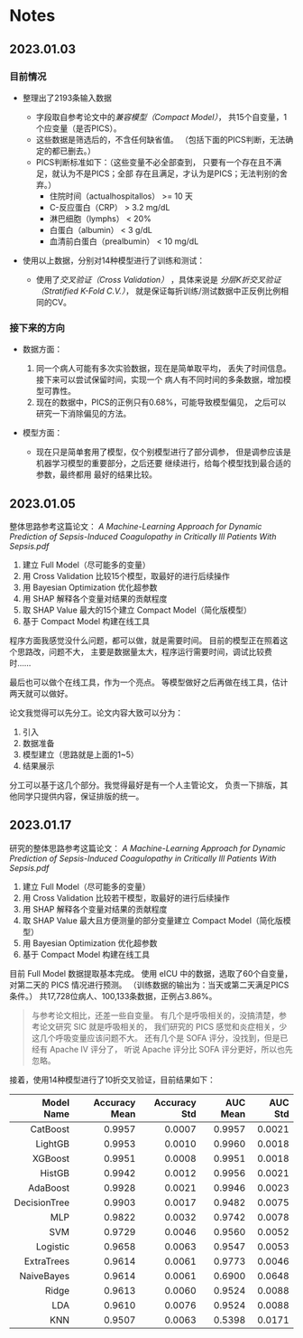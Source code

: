 # Notes

## 2023.01.03

### 目前情况

- 整理出了2193条输入数据
    - 字段取自参考论文中的*兼容模型（Compact Model）*，
        共15个自变量，1个应变量（是否PICS）。
    - 这些数据是筛选后的，不含任何缺省值。
        （包括下面的PICS判断，无法确定的都已删去。）
    - PICS判断标准如下：（这些变量不必全部查到，
        只要有一个存在且不满足，就认为不是PICS；全部
        存在且满足，才认为是PICS；无法判别的舍弃。）
        - 住院时间（actualhospitallos） >= 10 天
        - C-反应蛋白（CRP） > 3.2 mg/dL
        - 淋巴细胞（lymphs） < 20%
        - 白蛋白（albumin） < 3 g/dL
        - 血清前白蛋白（prealbumin） < 10 mg/dL

- 使用以上数据，分别对14种模型进行了训练和测试：
    - 使用了*交叉验证（Cross Validation）* ，具体来说是
       *分层K折交叉验证（Stratified K-Fold C.V.）*，
        就是保证每折训练/测试数据中正反例比例相同的CV。

### 接下来的方向

- 数据方面：
    1. 同一个病人可能有多次实验数据，现在是简单取平均，
        丢失了时间信息。接下来可以尝试保留时间，实现一个
        病人有不同时间的多条数据，增加模型可靠性。
    2. 现在的数据中，PICS的正例只有0.68%，可能导致模型偏见，
        之后可以研究一下消除偏见的方法。

- 模型方面：
    - 现在只是简单套用了模型，仅个别模型进行了部分调参，
        但是调参应该是机器学习模型的重要部分，之后还要
        继续进行，给每个模型找到最合适的参数，最终都用
        最好的结果比较。

## 2023.01.05

整体思路参考这篇论文：
*A Machine-Learning Approach for*
*Dynamic Prediction of Sepsis-Induced Coagulopathy*
*in Critically Ill Patients With Sepsis.pdf*

1. 建立 Full Model（尽可能多的变量）
2. 用 Cross Validation 比较15个模型，取最好的进行后续操作
3. 用 Bayesian Optimization 优化超参数
4. 用 SHAP 解释各个变量对结果的贡献程度
5. 取 SHAP Value 最大的15个建立 Compact Model（简化版模型）
6. 基于 Compact Model 构建在线工具

程序方面我感觉没什么问题，都可以做，就是需要时间。
目前的模型正在照着这个思路改，问题不大，
主要是数据量太大，程序运行需要时间，调试比较费时……

最后也可以做个在线工具，作为一个亮点。
等模型做好之后再做在线工具，估计两天就可以做好。

论文我觉得可以先分工。论文内容大致可以分为：

1. 引入
2. 数据准备
3. 模型建立（思路就是上面的1~5）
4. 结果展示

分工可以基于这几个部分。我觉得最好是有一个人主管论文，
负责一下排版，其他同学只提供内容，保证排版的统一。

## 2023.01.17

研究的整体思路参考这篇论文：
*A Machine-Learning Approach for*
*Dynamic Prediction of Sepsis-Induced Coagulopathy*
*in Critically Ill Patients With Sepsis.pdf*

1. 建立 Full Model（尽可能多的变量）
2. 用 Cross Validation 比较若干模型，取最好的进行后续操作
3. 用 SHAP 解释各个变量对结果的贡献程度
4. 取 SHAP Value 最大且方便测量的部分变量建立 Compact Model（简化版模型）
5. 用 Bayesian Optimization 优化超参数
6. 基于 Compact Model 构建在线工具

目前 Full Model 数据提取基本完成。
使用 eICU 中的数据，选取了60个自变量，对第二天的 PICS 情况进行预测。
（训练数据的输出为：当天或第二天满足PICS条件。）
共17,728位病人、100,133条数据，正例占3.86%。

> 与参考论文相比，还差一些自变量。
> 有几个是呼吸相关的，没搞清楚，参考论文研究 SIC 就是呼吸相关的，
> 我们研究的 PICS 感觉和炎症相关，少这几个呼吸变量应该问题不大。
> 还有几个是 SOFA 评分，没找到，但是已经有 Apache IV 评分了，
> 听说 Apache 评分比 SOFA 评分更好，所以也先忽略。

接着，使用14种模型进行了10折交叉验证，目前结果如下：

|   Model Name | Accuracy Mean | Accuracy Std | AUC Mean | AUC Std |
|-------------:|--------------:|-------------:|---------:|--------:|
|     CatBoost |        0.9957 |       0.0007 |   0.9957 |  0.0021 |
|      LightGB |        0.9953 |       0.0010 |   0.9960 |  0.0018 |
|      XGBoost |        0.9951 |       0.0008 |   0.9951 |  0.0018 |
|       HistGB |        0.9942 |       0.0012 |   0.9956 |  0.0021 |
|     AdaBoost |        0.9928 |       0.0021 |   0.9946 |  0.0023 |
| DecisionTree |        0.9903 |       0.0017 |   0.9482 |  0.0075 |
|          MLP |        0.9822 |       0.0032 |   0.9742 |  0.0078 |
|          SVM |        0.9729 |       0.0046 |   0.9560 |  0.0052 |
|     Logistic |        0.9658 |       0.0063 |   0.9547 |  0.0053 |
|   ExtraTrees |        0.9614 |       0.0061 |   0.9773 |  0.0046 |
|   NaiveBayes |        0.9614 |       0.0061 |   0.6900 |  0.0648 |
|        Ridge |        0.9613 |       0.0060 |   0.9524 |  0.0088 |
|          LDA |        0.9610 |       0.0076 |   0.9524 |  0.0088 |
|          KNN |        0.9507 |       0.0063 |   0.5398 |  0.0171 |
